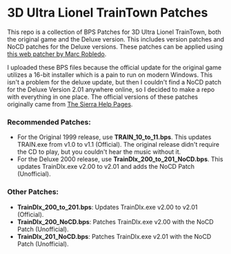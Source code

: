 # 3D Ultra Lionel TrainTown Patches
This repo is a collection of BPS Patches for 3D Ultra Lionel TrainTown, both the original game and the Deluxe version. This includes version patches and NoCD patches for the Deluxe versions. These patches can be applied using [this web patcher by Marc Robledo](https://www.marcrobledo.com/RomPatcher.js/).

I uploaded these BPS files because the official update for the original game utilizes a 16-bit installer which is a pain to run on modern Windows. This isn't a problem for the deluxe update, but then I couldn't find a NoCD patch for the Deluxe Version 2.01 anywhere online, so I decided to make a repo with everything in one place. The official versions of these patches originally came from [The Sierra Help Pages](http://www.sierrahelp.com/Patches-Updates/Patches-Updates-Games/3-DUltraSeriesUpdates.html).

### Recommended Patches:
- For the Original 1999 release, use **TRAIN_10_to_11.bps**. This updates TRAIN.exe from v1.0 to v1.1 (Official). The original release didn't require the CD to play, but you couldn't hear the music without it.
- For the Deluxe 2000 release, use **TrainDlx_200_to_201_NoCD.bps**. This updates TrainDlx.exe v2.00 to v2.01 and adds the NoCD Patch (Unofficial).

### Other Patches:
- **TrainDlx_200_to_201.bps**: Updates TrainDlx.exe v2.00 to v2.01 (Official).
- **TrainDlx_200_NoCD.bps**: Patches TrainDlx.exe v2.00 with the NoCD Patch (Unofficial).
- **TrainDlx_201_NoCD.bps**: Patches TrainDlx.exe v2.01 with the NoCD Patch (Unofficial).
